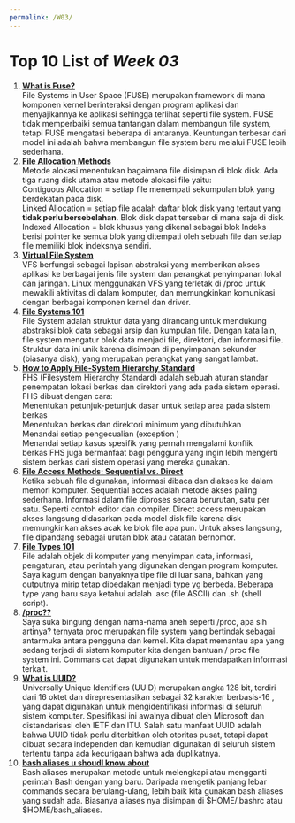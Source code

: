 ```yaml
---
permalink: /W03/
---
```


# Top 10 List of _Week 03_

1. [**What is Fuse?**](https://fsgeek.ca/2019/06/18/fuse-file-systems-in-user-space/)<br>
File Systems in User Space (FUSE) merupakan framework di mana komponen kernel berinteraksi dengan program aplikasi dan menyajikannya ke aplikasi sehingga terlihat seperti file system. FUSE tidak memperbaiki semua tantangan dalam membangun file system, tetapi FUSE mengatasi beberapa di antaranya. Keuntungan terbesar dari model ini adalah bahwa membangun file system baru melalui FUSE lebih sederhana.
2. [**File Allocation Methods**](https://www.geeksforgeeks.org/file-allocation-methods/)<br>
Metode alokasi menentukan bagaimana file disimpan di blok disk. Ada tiga ruang disk utama atau metode alokasi file yaitu:<br>
Contiguous Allocation = setiap file menempati sekumpulan blok yang berdekatan pada disk.<br>
Linked Allocation = setiap file adalah daftar blok disk yang tertaut yang **tidak perlu bersebelahan**. Blok disk dapat tersebar di mana saja di disk.<br>
Indexed Allocation = blok khusus yang dikenal sebagai blok Indeks berisi pointer ke semua blok yang ditempati oleh sebuah file dan setiap file memiliki blok indeksnya sendiri.<br>
3. [**Virtual File System**](https://www.kernel.org/doc/html/latest/filesystems/vfs.html)<br>
VFS berfungsi sebagai lapisan abstraksi yang memberikan akses aplikasi ke berbagai jenis file system dan perangkat penyimpanan lokal dan jaringan. Linux menggunakan VFS yang terletak di /proc untuk mewakili aktivitas di dalam komputer, dan memungkinkan komunikasi dengan berbagai komponen kernel dan driver.
4. [**File Systems 101**](http://web.cs.ucla.edu/classes/fall10/cs111/scribe/11a/)<br>
File System adalah struktur data yang dirancang untuk mendukung abstraksi blok data sebagai arsip dan kumpulan file. Dengan kata lain, file system mengatur blok data menjadi file, direktori, dan informasi file. Struktur data ini unik karena disimpan di penyimpanan sekunder (biasanya disk), yang merupakan perangkat yang sangat lambat.
5. [**How to Apply File-System Hierarchy Standard**](http://openstorage.gunadarma.ac.id/linux/docs/v06/Kuliah/SistemOperasi/BUKU/SistemOperasi-4.X-2/ch15.html)<br>
FHS (Filesystem Hierarchy Standard) adalah sebuah aturan standar penempatan lokasi berkas dan direktori yang ada pada sistem operasi. FHS dibuat dengan cara:<br>
Menentukan petunjuk-petunjuk dasar untuk setiap area pada sistem berkas<br>
Menentukan berkas dan direktori minimum yang dibutuhkan<br>
Menandai setiap pengecualian (exception )<br>
Menandai setiap kasus spesifik yang pernah mengalami konflik<br>
berkas FHS juga bermanfaat bagi pengguna yang ingin lebih mengerti sistem berkas dari sistem operasi yang mereka gunakan.
6. [**File Access Methods: Sequential vs. Direct**](https://www.geeksforgeeks.org/file-access-methods-in-operating-system/)<br>
Ketika sebuah file digunakan, informasi dibaca dan diakses ke dalam memori komputer. Sequential acces adalah metode akses paling sederhana. Informasi dalam file diproses secara berurutan, satu per satu. Seperti contoh editor dan compiler. Direct access merupakan akses langsung didasarkan pada model disk file karena disk memungkinkan akses acak ke blok file apa pun. Untuk akses langsung, file dipandang sebagai urutan blok atau catatan bernomor.
7. [**File Types 101**](https://www.computerhope.com/issues/ch001789.htm)<br>
File adalah objek di komputer yang menyimpan data, informasi, pengaturan, atau perintah yang digunakan dengan program komputer. Saya kagum dengan banyaknya tipe file di luar sana, bahkan yang outputnya mirip tetap dibedakan menjadi type yg berbeda. Beberapa type yang baru saya ketahui adalah .asc (file ASCII) dan .sh (shell script).
8. [**/proc??**](https://www.geeksforgeeks.org/proc-file-system-linux/)<br>
Saya suka bingung dengan nama-nama aneh seperti /proc, apa sih artinya? ternyata proc merupakan file system yang bertindak sebagai antarmuka antara pengguna dan kernel. Kita dapat memantau apa yang sedang terjadi di sistem komputer kita dengan bantuan / proc file system ini. Commans cat dapat digunakan untuk mendapatkan informasi terkait.
9. [**What is UUID?**](https://duo.com/labs/tech-notes/breaking-down-uuids)<br>
Universally Unique Identifiers (UUID) merupakan angka 128 bit, terdiri dari 16 oktet dan direpresentasikan sebagai 32 karakter berbasis-16 , yang dapat digunakan untuk mengidentifikasi informasi di seluruh sistem komputer. Spesifikasi ini awalnya dibuat oleh Microsoft dan distandarisasi oleh IETF dan ITU. Salah satu manfaat UUID adalah bahwa UUID tidak perlu diterbitkan oleh otoritas pusat, tetapi dapat dibuat secara independen dan kemudian digunakan di seluruh sistem tertentu tanpa ada kecurigaan bahwa ada duplikatnya.
10. [**bash aliases u shoudl know about**](https://opensource.com/article/19/7/bash-aliases)<br>
Bash aliases merupakan metode untuk melengkapi atau mengganti perintah Bash dengan yang baru. Daripada mengetik panjang lebar commands secara berulang-ulang, lebih baik kita gunakan bash aliases yang sudah ada. Biasanya aliases nya disimpan di $HOME/.bashrc atau $HOME/bash_aliases.

